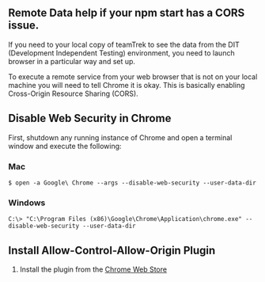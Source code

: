 ## Remote Data help if your npm start has a CORS issue.

If you need to your local copy of teamTrek to see the data from the DIT (Development Independent Testing) environment, you need to launch browser in a particular way and set up.

To execute a remote service from your web browser that is not on your local machine you will need to tell Chrome it is okay. This is basically enabling Cross-Origin Resource Sharing (CORS).

## Disable Web Security in Chrome

First, shutdown any running instance of Chrome and open a terminal window and execute the following:

### Mac

```
$ open -a Google\ Chrome --args --disable-web-security --user-data-dir
```

### Windows

```
C:\> "C:\Program Files (x86)\Google\Chrome\Application\chrome.exe" --disable-web-security --user-data-dir
```

## Install Allow-Control-Allow-Origin Plugin

1. Install the plugin from the [Chrome Web Store](https://chrome.google.com/webstore/detail/allow-control-allow-origi/nlfbmbojpeacfghkpbjhddihlkkiljbi)
